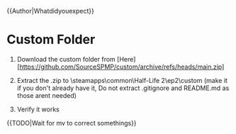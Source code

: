 {{Author|Whatdidyouexpect}}
# Custom Folder

1. Download the custom folder from [Here][https://github.com/SourceSPMP/custom/archive/refs/heads/main.zip]

2. Extract the .zip to \steamapps\common\Half-Life 2\ep2\custom (make it if you don't already have it, Do not extract .gitignore and README.md as those arent needed)

3. Verify it works

{{TODO|Wait for mv to correct somethings}}
